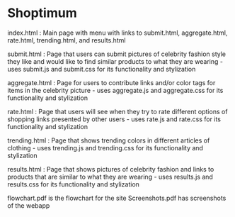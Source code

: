 Shoptimum
=========
index.html : Main page with menu with links to submit.html, aggregate.html, rate.html, trending.html, and results.html

submit.html : Page that users can submit pictures of celebrity fashion style they like and would like to find similar products to what they are wearing
	- uses submit.js and submit.css for its functionality and stylization

aggregate.html : Page for users to contribute links and/or color tags for items in the celebrity picture 
	- uses aggregate.js and aggregate.css for its functionality and stylization

rate.html : Page that users will see when they try to rate different options of shopping links presented by other users
	- uses rate.js and rate.css for its functionality and stylization

trending.html : Page that shows trending colors in different articles of clothing
	- uses trending.js and trending.css for its functionality and stylization

results.html : Page that shows pictures of celebrity fashion and links to products that are similar to what they are wearing
	- uses results.js and results.css for its functionality and stylization

flowchart.pdf is the flowchart for the site
Screenshots.pdf has screenshots of the webapp
